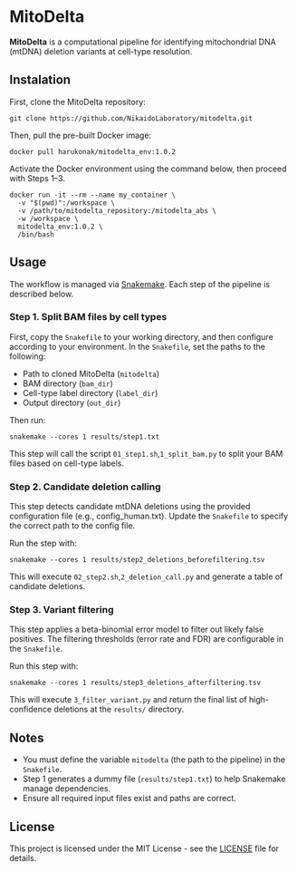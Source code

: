 # MitoDelta
**MitoDelta** is a computational pipeline for identifying mitochondrial DNA (mtDNA) deletion variants at cell-type resolution.

## Instalation
First, clone the MitoDelta repository:
```
git clone https://github.com/NikaidoLaboratory/mitodelta.git
```
Then, pull the pre-built Docker image:
```
docker pull harukonak/mitodelta_env:1.0.2
```
Activate the Docker environment using the command below, then proceed with Steps 1–3.
```
docker run -it --rm --name my_container \
  -v "$(pwd)":/workspace \
  -v /path/to/mitodelta_repository:/mitodelta_abs \
  -w /workspace \
  mitodelta_env:1.0.2 \
  /bin/bash
```

## Usage
The workflow is managed via [Snakemake](https://snakemake.readthedocs.io/en/stable/).
Each step of the pipeline is described below.

### Step 1. Split BAM files by cell types
First, copy the `Snakefile` to your working directory, and then configure according to your environment.
In the `Snakefile`, set the paths to the following:
- Path to cloned MitoDelta (`mitodelta`)
- BAM directory (`bam_dir`)
- Cell-type label directory (`label_dir`)
- Output directory (`out_dir`)

Then run:
```
snakemake --cores 1 results/step1.txt
```
This step will call the script `01_step1.sh`,`1_split_bam.py` to split your BAM files based on cell-type labels.

### Step 2. Candidate deletion calling
This step detects candidate mtDNA deletions using the provided configuration file (e.g., config_human.txt).
Update the `Snakefile` to specify the correct path to the config file.

Run the step with:
```
snakemake --cores 1 results/step2_deletions_beforefiltering.tsv
```
This will execute `02_step2.sh`,`2_deletion_call.py` and generate a table of candidate deletions.

### Step 3. Variant filtering
This step applies a beta-binomial error model to filter out likely false positives.
The filtering thresholds (error rate and FDR) are configurable in the `Snakefile`.

Run this step with:
```
snakemake --cores 1 results/step3_deletions_afterfiltering.tsv
```
This will execute `3_filter_variant.py` and return the final list of high-confidence deletions at the `results/` directory.


## Notes
- You must define the variable `mitodelta` (the path to the pipeline) in the `Snakefile`.
- Step 1 generates a dummy file (`results/step1.txt`) to help Snakemake manage dependencies.
- Ensure all required input files exist and paths are correct.

## License
This project is licensed under the MIT License - see the [LICENSE](./LICENSE) file for details.
